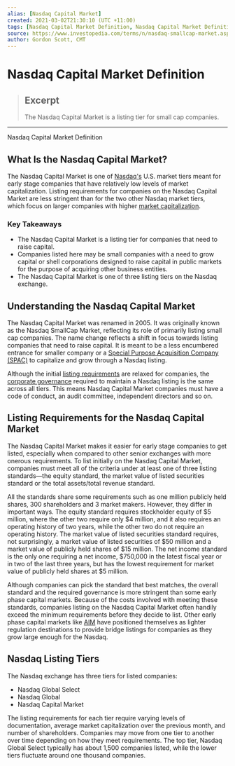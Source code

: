 ```yaml
---
alias: [Nasdaq Capital Market]
created: 2021-03-02T21:30:10 (UTC +11:00)
tags: [Nasdaq Capital Market Definition, Nasdaq Capital Market Definition]
source: https://www.investopedia.com/terms/n/nasdaq-smallcap-market.asp
author: Gordon Scott, CMT
---
```


# Nasdaq Capital Market Definition

> ## Excerpt
> The Nasdaq Capital Market is a listing tier for small cap companies.

---

Nasdaq Capital Market Definition
## What Is the Nasdaq Capital Market?

The Nasdaq Capital Market is one of [Nasdaq's](https://www.investopedia.com/terms/n/nasdaq.asp) U.S. market tiers meant for early stage companies that have relatively low levels of market capitalization. Listing requirements for companies on the Nasdaq Capital Market are less stringent than for the two other Nasdaq market tiers, which focus on larger companies with higher [market capitalization](https://www.investopedia.com/terms/m/marketcapitalization.asp).

### Key Takeaways

-   The Nasdaq Capital Market is a listing tier for companies that need to raise capital.
-   Companies listed here may be small companies with a need to grow capital or shell corporations designed to raise capital in public markets for the purpose of acquiring other business entities.
-   The Nasdaq Capital Market is one of three listing tiers on the Nasdaq exchange.

## Understanding the Nasdaq Capital Market

The Nasdaq Capital Market was renamed in 2005. It was originally known as the Nasdaq SmallCap Market, reflecting its role of primarily listing small cap companies. The name change reflects a shift in focus towards listing companies that need to raise capital. It is meant to be a less encumbered entrance for smaller company or a [Special Purpose Acquisition Company (SPAC)](https://www.investopedia.com/terms/s/spac.asp) to capitalize and grow through a Nasdaq listing.

Although the initial [listing requirements](https://www.investopedia.com/terms/l/listingrequirements.asp) are relaxed for companies, the [corporate governance](https://www.investopedia.com/terms/c/corporategovernance.asp) required to maintain a Nasdaq listing is the same across all tiers. This means Nasdaq Capital Market companies must have a code of conduct, an audit committee, independent directors and so on.

## Listing Requirements for the Nasdaq Capital Market

The Nasdaq Capital Market makes it easier for early stage companies to get listed, especially when compared to other senior exchanges with more onerous requirements. To list initially on the Nasdaq Capital Market, companies must meet all of the criteria under at least one of three listing standards—the equity standard, the market value of listed securities standard or the total assets/total revenue standard.

All the standards share some requirements such as one million publicly held shares, 300 shareholders and 3 market makers. However, they differ in important ways. The equity standard requires stockholder equity of $5 million, where the other two require only $4 million, and it also requires an operating history of two years, while the other two do not require an operating history. The market value of listed securities standard requires, not surprisingly, a market value of listed securities of $50 million and a market value of publicly held shares of $15 million. The net income standard is the only one requiring a net income, $750,000 in the latest fiscal year or in two of the last three years, but has the lowest requirement for market value of publicly held shares at $5 million.

Although companies can pick the standard that best matches, the overall standard and the required governance is more stringent than some early phase capital markets. Because of the costs involved with meeting these standards, companies listing on the Nasdaq Capital Market often handily exceed the minimum requirements before they decide to list. Other early phase capital markets like [AIM](https://www.investopedia.com/terms/a/alternative-investment-market.asp) have positioned themselves as lighter regulation destinations to provide bridge listings for companies as they grow large enough for the Nasdaq.

## Nasdaq Listing Tiers

The Nasdaq exchange has three tiers for listed companies:

-   Nasdaq Global Select
-   Nasdaq Global
-   Nasdaq Capital Market

The listing requirements for each tier require varying levels of documentation, average market capitalization over the previous month, and number of shareholders. Companies may move from one tier to another over time depending on how they meet requirements. The top tier, Nasdaq Global Select typically has about 1,500 companies listed, while the lower tiers fluctuate around one thousand companies.
